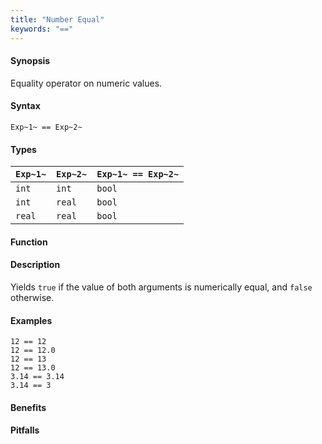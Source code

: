 ```yaml
---
title: "Number Equal"
keywords: "=="
---
```


#### Synopsis

Equality operator on numeric values.

#### Syntax

`Exp~1~ == Exp~2~`

#### Types


| `Exp~1~`  |  `Exp~2~` | `Exp~1~ == Exp~2~`   |
| --- | --- | --- |
| `int`      |  `int`     | `bool`                 |
| `int`      |  `real`    | `bool`                 |
| `real`     |  `real`    | `bool`                 |


#### Function

#### Description

Yields `true` if the value of both arguments is numerically equal, and `false` otherwise.

#### Examples

```rascal-shell
12 == 12
12 == 12.0
12 == 13
12 == 13.0
3.14 == 3.14
3.14 == 3
```

#### Benefits

#### Pitfalls

